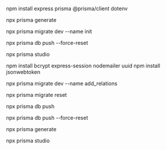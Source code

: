 npm install express prisma @prisma/client dotenv

npx prisma generate

npx prisma migrate dev --name init

npx prisma db push --force-reset

npx prisma studio   

npm install bcrypt express-session nodemailer uuid
npm install jsonwebtoken

















npx prisma migrate dev --name add_relations

npx prisma migrate reset

npx prisma db push

npx prisma db push --force-reset

npx prisma generate

npx prisma studio          